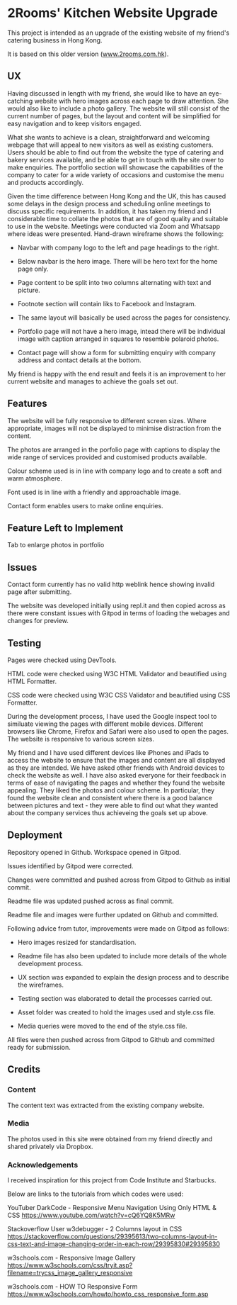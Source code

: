 # 2Rooms' Kitchen Website Upgrade

This project is intended as an upgrade of the existing website of my friend's catering business in Hong Kong.

It is based on this older version (www.2rooms.com.hk).

## UX

Having discussed in length with my friend, she would like to have an eye-catching website with hero images across each page to draw attention. She would also like to include a photo gallery. The website will still consist of the current number of pages, but the layout and content will be simplified for easy navigation and to keep visitors engaged.

What she wants to achieve is a clean, straightforward and welcoming webpage that will appeal to new visitors as well as existing customers. Users should be able to find out from the website the type of catering and bakery services available, and be able to get in touch with the site ower to make enquiries. The portfolio section will showcase the capabilities of the company to cater for a wide variety of occasions and customise the menu and products accordingly.

Given the time difference between Hong Kong and the UK, this has caused some delays in the design process and scheduling online meetings to discuss specific requirements. In addition, it has taken my friend and I considerable time to collate the photos that are of good quality and suitable to use in the website. Meetings were conducted via Zoom and Whatsapp where ideas were presented. Hand-drawn wireframe shows the following: 

- Navbar with company logo to the left and page headings to the right.

- Below navbar is the hero image. There will be hero text for the home page only. 

- Page content to be split into two columns alternating with text and picture.

- Footnote section will contain liks to Facebook and Instagram.

- The same layout will basically be used across the pages for consistency.

- Portfolio page will not have a hero image, intead there will be individual image with caption arranged in squares to resemble polaroid photos.

- Contact page will show a form for submitting enquiry with company address and contact details at the bottom.

My friend is happy with the end result and feels it is an improvement to her current website and manages to achieve the goals set out. 

## Features

The website will be fully responsive to different screen sizes. Where appropriate, images will not be displayed to minimise distraction from the content.

The photos are arranged in the porfolio page with captions to display the wide range of services provided and customised products available.

Colour scheme used is in line with company logo and to create a soft and warm atmosphere. 

Font used is in line with a friendly and approachable image. 

Contact form enables users to make online enquiries. 

## Feature Left to Implement

Tab to enlarge photos in portfolio

## Issues

Contact form currently has no valid http weblink hence showing invalid page after submitting.

The website was developed initially using repl.it and then copied across as there were constant issues with Gitpod in terms of loading the webages and changes for preview.

## Testing 

Pages were checked using DevTools.

HTML code were checked using W3C HTML Validator and beautified using HTML Formatter.

CSS code were checked using W3C CSS Validator and beautified using CSS Formatter. 

During the development process, I have used the Google inspect tool to similuate viewing the pages with different mobile devices. Different browsers like Chrome, Firefox and Safari were also used to open the pages. The website is responsive to various screen sizes. 

My friend and I have used different devices like iPhones and iPads to access the website to ensure that the images and content are all displayed as they are intended. We have asked other friends with Android devices to check the website as well. I have also asked everyone for their feedback in terms of ease of navigating the pages and whether they found the website appealing. They liked the photos and colour scheme. In particular, they found the website clean and consistent where there is a good balance between pictures and text - they were able to find out what they wanted about the company services thus achieveing the goals set up above. 

## Deployment

Repository opened in Github. Workspace opened in Gitpod. 

Issues identified by Gitpod were corrected.

Changes were committed and pushed across from Gitpod to Github as initial commit. 

Readme file was updated pushed across as final commit. 

Readme file and images were further updated on Github and committed.

Following advice from tutor, improvements were made on Gitpod as follows:

- Hero images resized for standardisation. 

- Readme file has also been updated to include more details of the whole development process. 

- UX section was expanded to explain the design process and to describe the wireframes. 

- Testing section was elaborated to detail the processes carried out. 

- Asset folder was created to hold the images used and style.css file. 

- Media queries were moved to the end of the style.css file. 

All files were then pushed across from Gitpod to Github and committed ready for submission. 

## Credits

### Content

The content text was extracted from the existing company website.

### Media

The photos used in this site were obtained from my friend directly and shared privately via Dropbox.

### Acknowledgements

I received inspiration for this project from Code Institute and Starbucks.

Below are links to the tutorials from which codes were used:

YouTuber DarkCode - Responsive Menu Navigation Using Only HTML & CSS
https://www.youtube.com/watch?v=cQ6YQ8K5MRw

Stackoverflow User w3debugger - 2 Columns layout in CSS
https://stackoverflow.com/questions/29395613/two-columns-layout-in-css-text-and-image-changing-order-in-each-row/29395830#29395830

w3schools.com - Responsive Image Gallery
https://www.w3schools.com/css/tryit.asp?filename=trycss_image_gallery_responsive

w3schools.com - HOW TO Responsive Form
https://www.w3schools.com/howto/howto_css_responsive_form.asp
